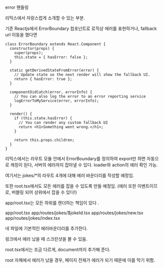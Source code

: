error 핸들링

리믹스에서 자랑스럽게 소개할 수  있는 부분.

기존 Reactjs에서 ErrorBoundary 컴포넌트로 로직상 에러를 표현하거나, fallback url 이동을 했다면

```
class ErrorBoundary extends React.Component {
  constructor(props) {
    super(props);
    this.state = { hasError: false };
  }

  static getDerivedStateFromError(error) {
    // Update state so the next render will show the fallback UI.
    return { hasError: true };
  }

  componentDidCatch(error, errorInfo) {
    // You can also log the error to an error reporting service
    logErrorToMyService(error, errorInfo);
  }

  render() {
    if (this.state.hasError) {
      // You can render any custom fallback UI
      return <h1>Something went wrong.</h1>;
    }

    return this.props.children; 
  }
}
```

리믹스에서는 라우트 모듈 안에서 ErrorBoundary를 정의하여 export만 하면 자동으로 캐칭이 된다, 서버의 에러까지 잡아낼 수  있다.
loader와 action의 에러 확인 가능.

여기서는 jokes/*의 라우트 4개에 대해 에러 바운더리를 작성할 예정임.

또한 root.tsx에서도 모든 에러를 잡을 수 있도록 만들 예정임.
(에러 또한 이벤트이므로, 버블링 되어 상위에서 잡을 수 있다!)

app/root.tsx는 모든 하위를 렌더하는 책임이 있다 .

app/root.tsx
app/routes/jokes/$jokeId.tsx
app/routes/jokes/new.tsx
app/routes/jokes/index.tsx

네 파일에 기본적인 에러바운더리를 추가한다.

링크에서 에러 났을 때 스크린샷을 볼 수 있음.

root.tsx에서는 조금 다르게, document까지 추가해 준다.

root 자체에서 에러가 났을 경우, 페이지 전체가 에러가 되기 때문에 이를 막기 위함.

